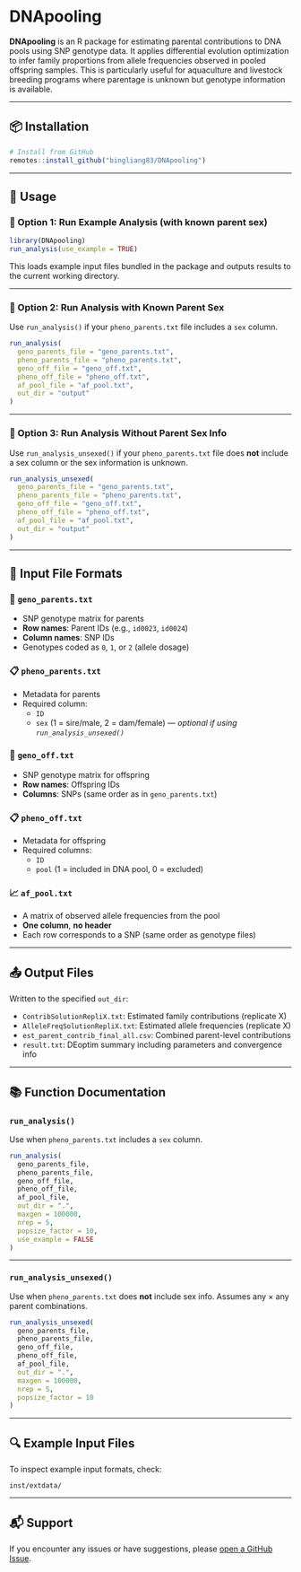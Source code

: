# DNApooling

**DNApooling** is an R package for estimating parental contributions to DNA pools using SNP genotype data. It applies differential evolution optimization to infer family proportions from allele frequencies observed in pooled offspring samples. This is particularly useful for aquaculture and livestock breeding programs where parentage is unknown but genotype information is available.

---

## 📦 Installation

```r
# Install from GitHub
remotes::install_github("bingliang83/DNApooling")
```

---

## 🧪 Usage

### 🔹 Option 1: Run Example Analysis (with known parent sex)

```r
library(DNApooling)
run_analysis(use_example = TRUE)
```

This loads example input files bundled in the package and outputs results to the current working directory.

---

### 🔹 Option 2: Run Analysis with Known Parent Sex

Use `run_analysis()` if your `pheno_parents.txt` file includes a `sex` column.

```r
run_analysis(
  geno_parents_file = "geno_parents.txt",
  pheno_parents_file = "pheno_parents.txt",
  geno_off_file = "geno_off.txt",
  pheno_off_file = "pheno_off.txt",
  af_pool_file = "af_pool.txt",
  out_dir = "output"
)
```

---

### 🔹 Option 3: Run Analysis Without Parent Sex Info

Use `run_analysis_unsexed()` if your `pheno_parents.txt` file does **not** include a sex column or the sex information is unknown.

```r
run_analysis_unsexed(
  geno_parents_file = "geno_parents.txt",
  pheno_parents_file = "pheno_parents.txt",
  geno_off_file = "geno_off.txt",
  pheno_off_file = "pheno_off.txt",
  af_pool_file = "af_pool.txt",
  out_dir = "output"
)
```

---

## 📁 Input File Formats

### 🧬 `geno_parents.txt`
- SNP genotype matrix for parents
- **Row names**: Parent IDs (e.g., `id0023`, `id0024`)
- **Column names**: SNP IDs
- Genotypes coded as `0`, `1`, or `2` (allele dosage)

### 📋 `pheno_parents.txt`
- Metadata for parents
- Required column:
  - `ID`
  - `sex` (1 = sire/male, 2 = dam/female) — *optional if using `run_analysis_unsexed()`*

### 🧬 `geno_off.txt`
- SNP genotype matrix for offspring
- **Row names**: Offspring IDs
- **Columns**: SNPs (same order as in `geno_parents.txt`)

### 📋 `pheno_off.txt`
- Metadata for offspring
- Required columns:
  - `ID`
  - `pool` (1 = included in DNA pool, 0 = excluded)

### 📈 `af_pool.txt`
- A matrix of observed allele frequencies from the pool
- **One column**, **no header**
- Each row corresponds to a SNP (same order as genotype files)

---

## 📤 Output Files

Written to the specified `out_dir`:

- `ContribSolutionRepliX.txt`: Estimated family contributions (replicate X)
- `AlleleFreqSolutionRepliX.txt`: Estimated allele frequencies (replicate X)
- `est_parent_contrib_final_all.csv`: Combined parent-level contributions
- `result.txt`: DEoptim summary including parameters and convergence info

---

## 📚 Function Documentation

### `run_analysis()`

Use when `pheno_parents.txt` includes a `sex` column.

```r
run_analysis(
  geno_parents_file,
  pheno_parents_file,
  geno_off_file,
  pheno_off_file,
  af_pool_file,
  out_dir = ".",
  maxgen = 100000,
  nrep = 5,
  popsize_factor = 10,
  use_example = FALSE
)
```

---

### `run_analysis_unsexed()`

Use when `pheno_parents.txt` does **not** include sex info. Assumes any × any parent combinations.

```r
run_analysis_unsexed(
  geno_parents_file,
  pheno_parents_file,
  geno_off_file,
  pheno_off_file,
  af_pool_file,
  out_dir = ".",
  maxgen = 100000,
  nrep = 5,
  popsize_factor = 10
)
```

---

## 🔍 Example Input Files

To inspect example input formats, check:

```
inst/extdata/
```

---

## 📬 Support

If you encounter any issues or have suggestions, please [open a GitHub Issue](https://github.com/bingliang83/DNApooling/issues).
